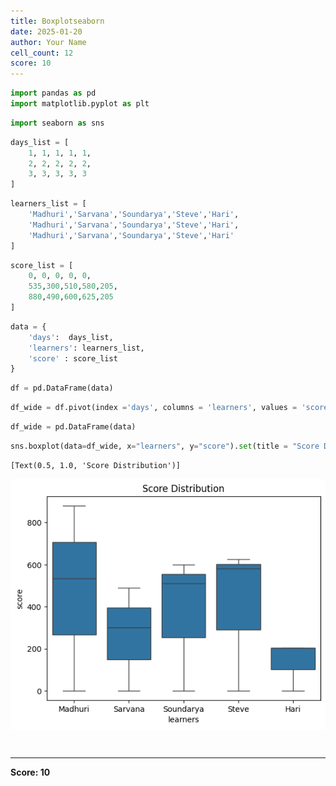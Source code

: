 ```yaml
---
title: Boxplotseaborn
date: 2025-01-20
author: Your Name
cell_count: 12
score: 10
---
```


```python
import pandas as pd
import matplotlib.pyplot as plt
```


```python
import seaborn as sns
```


```python
days_list = [
    1, 1, 1, 1, 1,
    2, 2, 2, 2, 2,
    3, 3, 3, 3, 3
]
```


```python
learners_list = [
    'Madhuri','Sarvana','Soundarya','Steve','Hari',
    'Madhuri','Sarvana','Soundarya','Steve','Hari',
    'Madhuri','Sarvana','Soundarya','Steve','Hari'
]
```


```python
score_list = [
    0, 0, 0, 0, 0,
    535,300,510,580,205,
    880,490,600,625,205
]
```


```python
data = {
    'days':  days_list,
    'learners': learners_list,
    'score' : score_list
}
```


```python
df = pd.DataFrame(data)
```


```python
df_wide = df.pivot(index ='days', columns = 'learners', values = 'score')
```


```python
df_wide = pd.DataFrame(data)
```


```python
sns.boxplot(data=df_wide, x="learners", y="score").set(title = "Score Distribution")

```




    [Text(0.5, 1.0, 'Score Distribution')]




    
![png](boxplotseaborn_files/boxplotseaborn_9_1.png)
    



```python

```


```python

```


---
**Score: 10**
